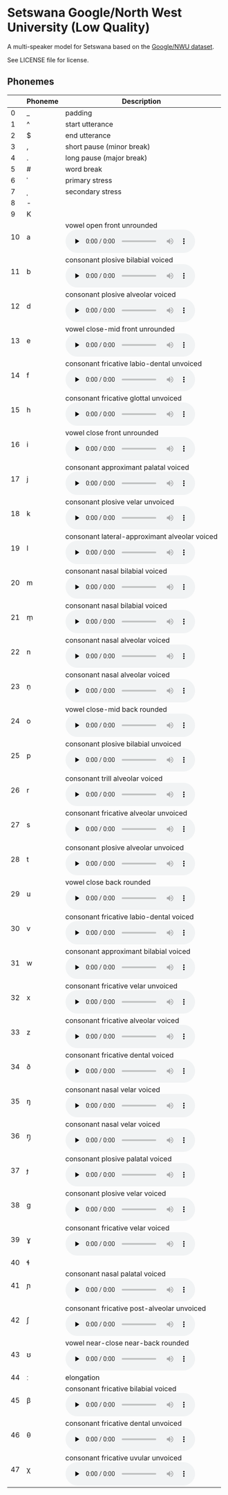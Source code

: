 # Setswana Google/North West University (Low Quality)

A multi-speaker model for Setswana based on the [Google/NWU dataset](http://www.openslr.org/32/).

See LICENSE file for license.


## Phonemes

<table><thead><th>&nbsp;</th><th>Phoneme</th><th>Description</th></thead>
<tr>
<td> 0 </td>
<td> _ </td>
<td> padding </td>
</tr>
<tr>
<td> 1 </td>
<td> ^ </td>
<td> start utterance </td>
</tr>
<tr>
<td> 2 </td>
<td> $ </td>
<td> end utterance </td>
</tr>
<tr>
<td> 3 </td>
<td> , </td>
<td> short pause (minor break) </td>
</tr>
<tr>
<td> 4 </td>
<td> . </td>
<td> long pause (major break) </td>
</tr>
<tr>
<td> 5 </td>
<td> # </td>
<td> word break </td>
</tr>
<tr>
<td> 6 </td>
<td> ˈ </td>
<td> primary stress </td>
</tr>
<tr>
<td> 7 </td>
<td> ˌ </td>
<td> secondary stress </td>
</tr>
<tr>
<td> 8 </td>
<td> - </td>
<td>  </td>
</tr>
<tr>
<td> 9 </td>
<td> K </td>
<td>  </td>
</tr>
<tr>
<td> 10 </td>
<td> a </td>
<td> vowel open front unrounded<br /><audio controls preload="none" src="phonemes/open_front_unrounded_vowel.wav"></audio> </td>
</tr>
<tr>
<td> 11 </td>
<td> b </td>
<td> consonant plosive bilabial voiced<br /><audio controls preload="none" src="phonemes/voiced_bilabial_plosive.wav"></audio> </td>
</tr>
<tr>
<td> 12 </td>
<td> d </td>
<td> consonant plosive alveolar voiced<br /><audio controls preload="none" src="phonemes/voiced_alveolar_plosive.wav"></audio> </td>
</tr>
<tr>
<td> 13 </td>
<td> e </td>
<td> vowel close-mid front unrounded<br /><audio controls preload="none" src="phonemes/close-mid_front_unrounded_vowel.wav"></audio> </td>
</tr>
<tr>
<td> 14 </td>
<td> f </td>
<td> consonant fricative labio-dental unvoiced<br /><audio controls preload="none" src="phonemes/voiceless_labiodental_fricative.wav"></audio> </td>
</tr>
<tr>
<td> 15 </td>
<td> h </td>
<td> consonant fricative glottal unvoiced<br /><audio controls preload="none" src="phonemes/voiceless_glottal_fricative.wav"></audio> </td>
</tr>
<tr>
<td> 16 </td>
<td> i </td>
<td> vowel close front unrounded<br /><audio controls preload="none" src="phonemes/close_front_unrounded_vowel.wav"></audio> </td>
</tr>
<tr>
<td> 17 </td>
<td> j </td>
<td> consonant approximant palatal voiced<br /><audio controls preload="none" src="phonemes/palatal_approximant.wav"></audio> </td>
</tr>
<tr>
<td> 18 </td>
<td> k </td>
<td> consonant plosive velar unvoiced<br /><audio controls preload="none" src="phonemes/voiceless_velar_plosive.wav"></audio> </td>
</tr>
<tr>
<td> 19 </td>
<td> l </td>
<td> consonant lateral-approximant alveolar voiced<br /><audio controls preload="none" src="phonemes/alveolar_lateral_approximant.wav"></audio> </td>
</tr>
<tr>
<td> 20 </td>
<td> m </td>
<td> consonant nasal bilabial voiced<br /><audio controls preload="none" src="phonemes/bilabial_nasal.wav"></audio> </td>
</tr>
<tr>
<td> 21 </td>
<td> m̩ </td>
<td> consonant nasal bilabial voiced<br /><audio controls preload="none" src="phonemes/bilabial_nasal.wav"></audio> </td>
</tr>
<tr>
<td> 22 </td>
<td> n </td>
<td> consonant nasal alveolar voiced<br /><audio controls preload="none" src="phonemes/alveolar_nasal.wav"></audio> </td>
</tr>
<tr>
<td> 23 </td>
<td> n̩ </td>
<td> consonant nasal alveolar voiced<br /><audio controls preload="none" src="phonemes/alveolar_nasal.wav"></audio> </td>
</tr>
<tr>
<td> 24 </td>
<td> o </td>
<td> vowel close-mid back rounded<br /><audio controls preload="none" src="phonemes/close-mid_back_rounded_vowel.wav"></audio> </td>
</tr>
<tr>
<td> 25 </td>
<td> p </td>
<td> consonant plosive bilabial unvoiced<br /><audio controls preload="none" src="phonemes/voiceless_bilabial_plosive.wav"></audio> </td>
</tr>
<tr>
<td> 26 </td>
<td> r </td>
<td> consonant trill alveolar voiced<br /><audio controls preload="none" src="phonemes/alveolar_trill.wav"></audio> </td>
</tr>
<tr>
<td> 27 </td>
<td> s </td>
<td> consonant fricative alveolar unvoiced<br /><audio controls preload="none" src="phonemes/voiceless_alveolar_fricative.wav"></audio> </td>
</tr>
<tr>
<td> 28 </td>
<td> t </td>
<td> consonant plosive alveolar unvoiced<br /><audio controls preload="none" src="phonemes/voiceless_alveolar_plosive.wav"></audio> </td>
</tr>
<tr>
<td> 29 </td>
<td> u </td>
<td> vowel close back rounded<br /><audio controls preload="none" src="phonemes/close_back_rounded_vowel.wav"></audio> </td>
</tr>
<tr>
<td> 30 </td>
<td> v </td>
<td> consonant fricative labio-dental voiced<br /><audio controls preload="none" src="phonemes/voiced_labiodental_fricative.wav"></audio> </td>
</tr>
<tr>
<td> 31 </td>
<td> w </td>
<td> consonant approximant bilabial voiced<br /><audio controls preload="none" src="phonemes/voiced_bilabial_approximant.wav"></audio> </td>
</tr>
<tr>
<td> 32 </td>
<td> x </td>
<td> consonant fricative velar unvoiced<br /><audio controls preload="none" src="phonemes/voiceless_velar_fricative.wav"></audio> </td>
</tr>
<tr>
<td> 33 </td>
<td> z </td>
<td> consonant fricative alveolar voiced<br /><audio controls preload="none" src="phonemes/voiced_alveolar_fricative.wav"></audio> </td>
</tr>
<tr>
<td> 34 </td>
<td> ð </td>
<td> consonant fricative dental voiced<br /><audio controls preload="none" src="phonemes/voiced_dental_fricative.wav"></audio> </td>
</tr>
<tr>
<td> 35 </td>
<td> ŋ </td>
<td> consonant nasal velar voiced<br /><audio controls preload="none" src="phonemes/velar_nasal.wav"></audio> </td>
</tr>
<tr>
<td> 36 </td>
<td> ŋ̩ </td>
<td> consonant nasal velar voiced<br /><audio controls preload="none" src="phonemes/velar_nasal.wav"></audio> </td>
</tr>
<tr>
<td> 37 </td>
<td> ɟ </td>
<td> consonant plosive palatal voiced<br /><audio controls preload="none" src="phonemes/voiced_palatal_plosive.wav"></audio> </td>
</tr>
<tr>
<td> 38 </td>
<td> ɡ </td>
<td> consonant plosive velar voiced<br /><audio controls preload="none" src="phonemes/voiced_velar_plosive.wav"></audio> </td>
</tr>
<tr>
<td> 39 </td>
<td> ɣ </td>
<td> consonant fricative velar voiced<br /><audio controls preload="none" src="phonemes/voiced_velar_fricative.wav"></audio> </td>
</tr>
<tr>
<td> 40 </td>
<td> ɬ </td>
<td>  </td>
</tr>
<tr>
<td> 41 </td>
<td> ɲ </td>
<td> consonant nasal palatal voiced<br /><audio controls preload="none" src="phonemes/palatal_nasal.wav"></audio> </td>
</tr>
<tr>
<td> 42 </td>
<td> ʃ </td>
<td> consonant fricative post-alveolar unvoiced<br /><audio controls preload="none" src="phonemes/voiceless_postalveolar_fricative.wav"></audio> </td>
</tr>
<tr>
<td> 43 </td>
<td> ʊ </td>
<td> vowel near-close near-back rounded<br /><audio controls preload="none" src="phonemes/near-close_near-back_rounded_vowel.wav"></audio> </td>
</tr>
<tr>
<td> 44 </td>
<td> ː </td>
<td> elongation </td>
</tr>
<tr>
<td> 45 </td>
<td> β </td>
<td> consonant fricative bilabial voiced<br /><audio controls preload="none" src="phonemes/voiced_bilabial_fricative.wav"></audio> </td>
</tr>
<tr>
<td> 46 </td>
<td> θ </td>
<td> consonant fricative dental unvoiced<br /><audio controls preload="none" src="phonemes/voiceless_dental_fricative.wav"></audio> </td>
</tr>
<tr>
<td> 47 </td>
<td> χ </td>
<td> consonant fricative uvular unvoiced<br /><audio controls preload="none" src="phonemes/voiceless_uvular_fricative.wav"></audio> </td>
</tr>
</table>
